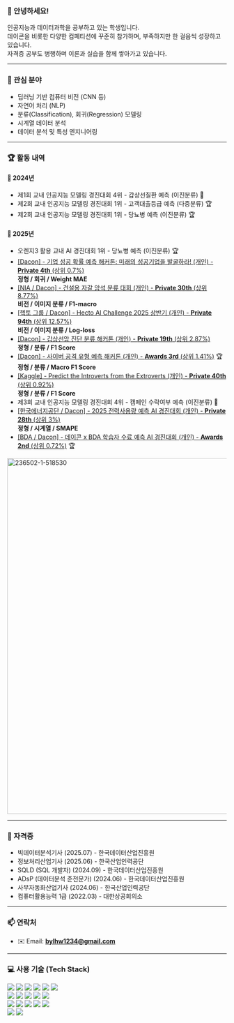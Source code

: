 ### 👋 안녕하세요!
인공지능과 데이터과학을 공부하고 있는 학생입니다.  
데이콘을 비롯한 다양한 컴페티션에 꾸준히 참가하며, 부족하지만 한 걸음씩 성장하고 있습니다.  
자격증 공부도 병행하며 이론과 실습을 함께 쌓아가고 있습니다.

---

### 📝 관심 분야
- 딥러닝 기반 컴퓨터 비전 (CNN 등)
- 자연어 처리 (NLP)
- 분류(Classification), 회귀(Regression) 모델링
- 시계열 데이터 분석
- 데이터 분석 및 특성 엔지니어링

---

### 🏆 활동 내역

#### 📅 2024년
- 제1회 교내 인공지능 모델링 경진대회 4위 - 갑상선질환 예측 (이진분류) 🥈  
- 제2회 교내 인공지능 모델링 경진대회 1위 - 고객대출등급 예측 (다중분류) 🏆  
- 제2회 교내 인공지능 모델링 경진대회 1위 - 당뇨병 예측 (이진분류) 🏆  

#### 📅 2025년
- 오렌지3 활용 교내 AI 경진대회 1위 - 당뇨병 예측 (이진분류) 🏆  
- [[Dacon] - 기업 성공 확률 예측 해커톤: 미래의 성공기업을 발굴하라! (개인) - **Private 4th** (상위 0.7%)](https://dacon.io/competitions/official/236475/overview/description)  
  **정형 / 회귀 / Weight MAE**
- [[NIA / Dacon] - 건설용 자갈 암석 분류 대회 (개인) - **Private 30th** (상위 8.77%)](https://dacon.io/competitions/official/236471/overview/description)  
  **비전 / 이미지 분류 / F1-macro**
- [[헥토 그룹 / Dacon] - Hecto AI Challenge 2025 상반기 (개인) - **Private 94th** (상위 12.57%)](https://dacon.io/competitions/official/236493/overview/description)  
  **비전 / 이미지 분류 / Log-loss**
- [[Dacon] - 갑상선암 진단 분류 해커톤 (개인) - **Private 19th** (상위 2.87%)](https://dacon.io/competitions/official/236488/overview/description)   
  **정형 / 분류 / F1 Score**
- [[Dacon] - 사이버 공격 유형 예측 해커톤 (개인) - **Awards 3rd** (상위 1.41%)](https://dacon.io/competitions/official/236502/overview/description) 🏆  
  **정형 / 분류 / Macro F1 Score**
- [[Kaggle] - Predict the Introverts from the Extroverts (개인) - **Private 40th** (상위 0.92%)](https://www.kaggle.com/competitions/playground-series-s5e7/overview/description)   
  **정형 / 분류 / F1 Score**
- 제3회 교내 인공지능 모델링 경진대회 4위 - 캠페인 수락여부 예측 (이진분류) 🥈
- [[한국에너지공단 / Dacon] - 2025 전력사용량 예측 AI 경진대회 (개인) - **Private 28th** (상위 3%)](https://dacon.io/competitions/official/236531/overview/description)  
  **정형 / 시계열 / SMAPE**
- [[BDA / Dacon] - 데이콘 x BDA 학습자 수료 예측 AI 경진대회 (개인) - **Awards 2nd** (상위 0.72%)](https://dacon.io/competitions/official/236519/overview/description) 🏆
<img width="1054" height="816" alt="236502-1-518530" src="https://github.com/user-attachments/assets/06b5e8b1-f454-4de1-bc49-744fc2ce8a82" />


---

### 📜 자격증
- 빅데이터분석기사 (2025.07) - 한국데이터산업진흥원  
- 정보처리산업기사 (2025.06) - 한국산업인력공단  
- SQLD (SQL 개발자) (2024.09) - 한국데이터산업진흥원  
- ADsP (데이터분석 준전문가) (2024.06) - 한국데이터산업진흥원  
- 사무자동화산업기사 (2024.06) - 한국산업인력공단  
- 컴퓨터활용능력 1급 (2022.03) - 대한상공회의소  



---

### 📫 연락처
- ✉️ Email: **bylhw1234@gmail.com**

---

### 💻 사용 기술 (Tech Stack)

<div align="left">

<!-- Python & Data Science -->
<img src="https://img.shields.io/badge/Python-3776AB?style=flat-square&logo=python&logoColor=white" />
<img src="https://img.shields.io/badge/Pandas-150458?style=flat-square&logo=pandas&logoColor=white" />
<img src="https://img.shields.io/badge/Numpy-013243?style=flat-square&logo=numpy&logoColor=white" />
<img src="https://img.shields.io/badge/Scikit--Learn-F7931E?style=flat-square&logo=scikit-learn&logoColor=white" />
<img src="https://img.shields.io/badge/Matplotlib-11557C?style=flat-square&logo=plotly&logoColor=white" />
<img src="https://img.shields.io/badge/Seaborn-3776AB?style=flat-square&logo=python&logoColor=white" />

<br/>

<!-- ML/DL Libraries -->
<img src="https://img.shields.io/badge/PyTorch-EE4C2C?style=flat-square&logo=pytorch&logoColor=white" />
<img src="https://img.shields.io/badge/TensorFlow-FF6F00?style=flat-square&logo=tensorflow&logoColor=white" />
<img src="https://img.shields.io/badge/LightGBM-00B200?style=flat-square&logo=lightgbm&logoColor=white" />
<img src="https://img.shields.io/badge/XGBoost-FF6600?style=flat-square&logo=xgboost&logoColor=white" />
<img src="https://img.shields.io/badge/CatBoost-9A1C1C?style=flat-square&logo=catboost&logoColor=white" />

<br/>

<!-- Tools -->
<img src="https://img.shields.io/badge/VSCode-007ACC?style=flat-square&logo=visualstudiocode&logoColor=white" />
<img src="https://img.shields.io/badge/Colab-F9AB00?style=flat-square&logo=googlecolab&logoColor=white" />
<img src="https://img.shields.io/badge/Jupyter-F37626?style=flat-square&logo=jupyter&logoColor=white" />
<img src="https://img.shields.io/badge/Git-F05032?style=flat-square&logo=git&logoColor=white" />
<img src="https://img.shields.io/badge/GitHub-181717?style=flat-square&logo=github&logoColor=white" />

<br/>

<!-- Programming Languages -->
<img src="https://img.shields.io/badge/C-A8B9CC?style=flat-square&logo=c&logoColor=white" />
<img src="https://img.shields.io/badge/Java-007396?style=flat-square&logo=java&logoColor=white" />

</div>
